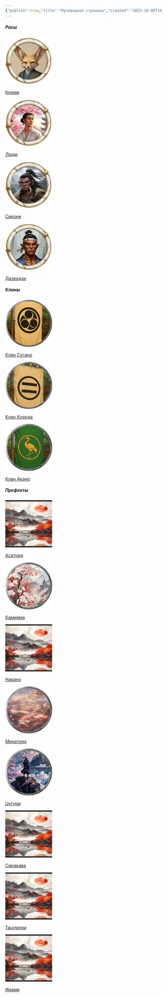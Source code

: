 ```yaml
---
{"publish":true,"title":"Путеводная страница","created":"2025-10-08T14:36:17.942+02:00","modified":"2025-10-27T22:46:32.842+01:00","published":"2025-10-27T22:46:32.842+01:00","tags":["Классы","Расы"],"cssclasses":""}
---
```



##### Расы

<div class="way-card-container"><a class="card internal-link" href="Расы/Коеми.md"><div class="way-card"><img style="width: 150px; height: 150px;" alt="Коеми" src="_Assets/heroictoken.png" /><div class="way-card-content"><p>Коеми</p></div></div></a><a class="card internal-link" href="Расы/Люди.md"><div class="way-card"><img style="width: 150px; height: 150px;" alt="Люди" src="_Assets/heroictoken_human.png" /><div class="way-card-content"><p>Люди</p></div></div></a><a class="card internal-link" href="Расы/Сикони.md"><div class="way-card"><img style="width: 150px; height: 150px;" alt="Сикони" src="_Assets/heroictoken_warior.png" /><div class="way-card-content"><p>Сикони</p></div></div></a><a class="card internal-link" href="Расы/Дазендзи.md"><div class="way-card"><img style="width: 150px; height: 150px;" alt="Дазендзи" src="_Assets/heroictoken_dajen.png" /><div class="way-card-content"><p>Дазендзи</p></div></div></a></div>

##### Кланы

<div class="way-card-container"><a class="card internal-link" href="Политическая и территориальная информация/Кланы/Клан Сугано.md"><div class="way-card"><img style="width: 150px; height: 150px;" alt="Клан Сугано" src="_Assets/flag token_1.png" /><div class="way-card-content"><p>Клан Сугано</p></div></div></a><a class="card internal-link" href="Политическая и территориальная информация/Кланы/Клан Курода.md"><div class="way-card"><img style="width: 150px; height: 150px;" alt="Клан Курода" src="_Assets/flag token.png" /><div class="way-card-content"><p>Клан Курода</p></div></div></a><a class="card internal-link" href="Политическая и территориальная информация/Кланы/Клан Акано.md"><div class="way-card"><img style="width: 150px; height: 150px;" alt="Клан Акано" src="_Assets/flag token_3.png" /><div class="way-card-content"><p>Клан Акано</p></div></div></a></div>

##### Префекты

<div class="way-card-container"><a class="card internal-link" href="Политическая и территориальная информация/Префектуры/Асатори.md"><div class="way-card"><img style="width: 150px; height: 150px;" alt="Асатори" src="_Assets/2932b925c76ef2020cf896fd89d71a5a.jpg" /><div class="way-card-content"><p>Асатори</p></div></div></a><a class="card internal-link" href="Политическая и территориальная информация/Префектуры/Камияма.md"><div class="way-card"><img style="width: 150px; height: 150px;" alt="Камияма" src="_Assets/Land_token_3.png" /><div class="way-card-content"><p>Камияма</p></div></div></a><a class="card internal-link" href="Политическая и территориальная информация/Префектуры/Накано.md"><div class="way-card"><img style="width: 150px; height: 150px;" alt="Накано" src="_Assets/2932b925c76ef2020cf896fd89d71a5a.jpg" /><div class="way-card-content"><p>Накано</p></div></div></a><a class="card internal-link" href="Политическая и территориальная информация/Префектуры/Минатоно.md"><div class="way-card"><img style="width: 150px; height: 150px;" alt="Минатоно" src="_Assets/Land_token_4.png" /><div class="way-card-content"><p>Минатоно</p></div></div></a><a class="card internal-link" href="Политическая и территориальная информация/Префектуры/Цугури.md"><div class="way-card"><img style="width: 150px; height: 150px;" alt="Цугури" src="_Assets\Land_token_2.png" /><div class="way-card-content"><p>Цугури</p></div></div></a><a class="card internal-link" href="Политическая и территориальная информация/Префектуры/Сиракава.md"><div class="way-card"><img style="width: 150px; height: 150px;" alt="Сиракава" src="_Assets/2932b925c76ef2020cf896fd89d71a5a.jpg" /><div class="way-card-content"><p>Сиракава</p></div></div></a><a class="card internal-link" href="Политическая и территориальная информация/Префектуры/Тацумори.md"><div class="way-card"><img style="width: 150px; height: 150px;" alt="Тацумори" src="_Assets/2932b925c76ef2020cf896fd89d71a5a.jpg" /><div class="way-card-content"><p>Тацумори</p></div></div></a><a class="card internal-link" href="Политическая и территориальная информация/Префектуры/Инами.md"><div class="way-card"><img style="width: 150px; height: 150px;" alt="Инами" src="_Assets/2932b925c76ef2020cf896fd89d71a5a.jpg" /><div class="way-card-content"><p>Инами</p></div></div></a></div>